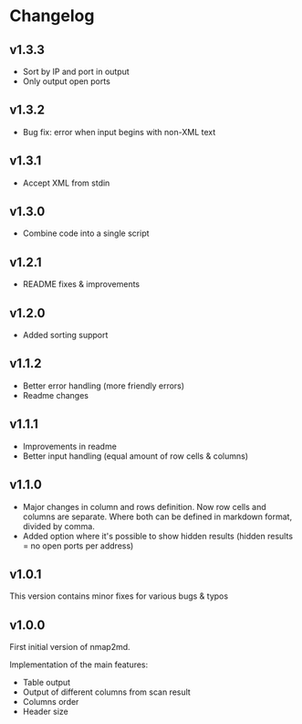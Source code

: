 Changelog
=========

## v1.3.3

* Sort by IP and port in output
* Only output open ports

## v1.3.2

* Bug fix: error when input begins with non-XML text

## v1.3.1

* Accept XML from stdin

## v1.3.0

* Combine code into a single script

## v1.2.1

* README fixes & improvements

## v1.2.0

* Added sorting support

## v1.1.2

* Better error handling (more friendly errors)
* Readme changes

## v1.1.1

* Improvements in readme
* Better input handling (equal amount of row cells & columns) 

## v1.1.0

* Major changes in column and rows definition. Now row cells and columns are separate. Where both can be defined in markdown format, divided by comma.
* Added option where it's possible to show hidden results (hidden results = no open ports per address)

## v1.0.1

This version contains minor fixes for various bugs & typos

## v1.0.0

First initial version of nmap2md.

Implementation of the main features:

* Table output
* Output of different columns from scan result
* Columns order
* Header size